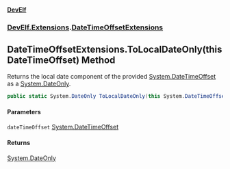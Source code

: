 #### [DevElf](README.md 'README')
### [DevElf\.Extensions](DevElf.Extensions.md 'DevElf\.Extensions').[DateTimeOffsetExtensions](DateTimeOffsetExtensions.md 'DevElf\.Extensions\.DateTimeOffsetExtensions')

## DateTimeOffsetExtensions\.ToLocalDateOnly\(this DateTimeOffset\) Method

Returns the local date component of the provided [System\.DateTimeOffset](https://learn.microsoft.com/en-us/dotnet/api/system.datetimeoffset 'System\.DateTimeOffset') as a [System\.DateOnly](https://learn.microsoft.com/en-us/dotnet/api/system.dateonly 'System\.DateOnly')\.

```csharp
public static System.DateOnly ToLocalDateOnly(this System.DateTimeOffset dateTimeOffset);
```
#### Parameters

<a name='DevElf.Extensions.DateTimeOffsetExtensions.ToLocalDateOnly(thisSystem.DateTimeOffset).dateTimeOffset'></a>

`dateTimeOffset` [System\.DateTimeOffset](https://learn.microsoft.com/en-us/dotnet/api/system.datetimeoffset 'System\.DateTimeOffset')

#### Returns
[System\.DateOnly](https://learn.microsoft.com/en-us/dotnet/api/system.dateonly 'System\.DateOnly')